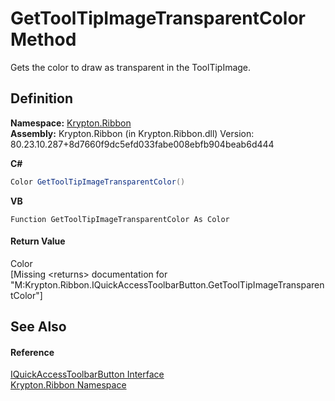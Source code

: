 # GetToolTipImageTransparentColor Method


Gets the color to draw as transparent in the ToolTipImage.



## Definition
**Namespace:** <a href="1e9bc734-cff9-e9b8-f013-94cdac669794.md">Krypton.Ribbon</a>  
**Assembly:** Krypton.Ribbon (in Krypton.Ribbon.dll) Version: 80.23.10.287+8d7660f9dc5efd033fabe008ebfb904beab6d444

**C#**
``` C#
Color GetToolTipImageTransparentColor()
```
**VB**
``` VB
Function GetToolTipImageTransparentColor As Color
```



#### Return Value
Color  
\[Missing &lt;returns&gt; documentation for "M:Krypton.Ribbon.IQuickAccessToolbarButton.GetToolTipImageTransparentColor"\]

## See Also


#### Reference
<a href="3ef09a18-2325-da2a-b492-54f08aa29d45.md">IQuickAccessToolbarButton Interface</a>  
<a href="1e9bc734-cff9-e9b8-f013-94cdac669794.md">Krypton.Ribbon Namespace</a>  
